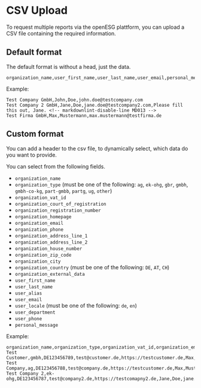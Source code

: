 # CSV Upload

To request multiple reports via the openESG plattform, you can upload a CSV file
containing the required information.

## Default format

The default format is without a head, just the data.

```csv
organization_name,user_first_name,user_last_name,user_email,personal_message
```

Example:

```csv
Test Company GmbH,John,Doe,john.doe@testcompany.com
Test Company 2 GmbH,Jane,Doe,jane.doe@testcompany2.com,Please fill this out, Jane. <!-- markdownlint-disable-line MD013 -->
Test Firma GmbH,Max,Mustermann,max.mustermann@testfirma.de
```

## Custom format

You can add a header to the csv file, to dynamically select, which data do you
want to provide.

You can select from the following fields.

* `organization_name`
* `organization_type` (must be one of the following: `ag`, `ek-ohg`, `gbr`, `gmbh`, `gmbh-co-kg`, `part-gmbb`, `partg`, `ug`, `other`) <!-- markdownlint-disable-line MD013 -->
* `organization_vat_id`
* `organization_court_of_registration`
* `organization_registration_number`
* `organization_homepage`
* `organization_email`
* `organization_phone`
* `organization_address_line_1`
* `organization_address_line_2`
* `organization_house_number`
* `organization_zip_code`
* `organization_city`
* `organization_country` (must be one of the following: `DE`, `AT`, `CH`)
* `organization_external_data`
* `user_first_name`
* `user_last_name`
* `user_alias`
* `user_email`
* `user_locale` (must be one of the following: `de`, `en`)
* `user_department`
* `user_phone`
* `personal_message`

Example:

```csv
organization_name,organization_type,organization_vat_id,organization_email,organization_homepage,user_first_name,user_last_name,user_email
Test Customer,gmbh,DE123456789,test@customer.de,https://testcustomer.de,Max,Mustermann,max.mustermann@testcustomer.de
Test Company,ag,DE123456788,test@company.de,https://testcustomer.de,Max,Mustermann,max.mustermann@testcustomer.de
Test Company 2,ek-ohg,DE123456787,test@company2.de,https://testcomapny2.de,Jane,Doe,jane.doe@testcompany2.de
```
